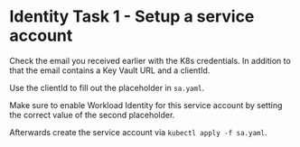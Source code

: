 # Identity Task 1 - Setup a service account

Check the email you received earlier with the K8s credentials. In addition to that the email contains a Key Vault URL and a clientId.

Use the clientId to fill out the placeholder in `sa.yaml`.

Make sure to enable Workload Identity for this service account by setting the correct value of the second placeholder.

Afterwards create the service account via `kubectl apply -f sa.yaml`.